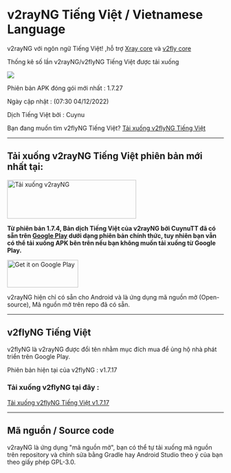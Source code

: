 # v2rayNG Tiếng Việt / Vietnamese Language

v2rayNG với ngôn ngữ Tiếng Việt! ,hỗ trợ [Xray core](https://github.com/XTLS/Xray-core) và [v2fly core](https://github.com/v2fly/v2ray-core)

Thống kê số lần v2rayNG/v2flyNG Tiếng Việt được tải xuống

<a href="https://github.com/cuynu/v2rayvn"><img src="https://img.shields.io/github/downloads/cuynu/v2rayvn/total?color=%233DDC84&logo=android&logoColor=%23fff&style=for-the-badge"></a>
</p>

Phiên bản APK đóng gói mới nhất : 1.7.27

Ngày cập nhật : (07:30 04/12/2022)


Dịch Tiếng Việt bởi : Cuynu

Bạn đang muốn tìm v2flyNG Tiếng Việt? [Tải xuống v2flyNG Tiếng Việt](https://github.com/cuynu/v2rayvn#v2flyng-ti%E1%BA%BFng-vi%E1%BB%87t)
____________________________________________________

## Tải xuống v2rayNG Tiếng Việt phiên bản mới nhất tại:  

<a href="https://github.com/cuynu/v2rayvn/releases/download/1.7.27/v2rayNG_1.7.27.apk">
<img alt="Tải xuống v2rayNG" src="https://github.com/cuynu/v2rayvn/releases/download/1.7.3/1648277008370.png" width="300" height="90" />
</a>

**Từ phiên bản 1.7.4, Bản dịch Tiếng Việt của v2rayNG bởi CuynuTT đã có sẵn trên [Google Play](https://play.app.goo.gl/?link=https://play.google.com/store/apps/details?id=com.v2ray.ang&ddl=1&pcampaignid=web_ddl_1) dưới dạng phiên bản chính thức, tuy nhiên bạn vẫn có thể tải xuống APK bên trên nếu bạn không muốn tải xuống từ Google Play.** 

<a href="https://play.app.goo.gl/?link=https://play.google.com/store/apps/details?id=com.v2ray.ang&ddl=1&pcampaignid=web_ddl_1">
<img alt="Get it on Google Play" src="https://play.google.com/intl/vi_vn/badges/images/generic/vi_badge_web_generic.png" width="165" height="64" />
</a>

v2rayNG hiện chỉ có sẵn cho Android và là ứng dụng mã nguồn mở (Open-source), Mã nguồn mở trên repo đã có sẵn.

____________________________________________________

## v2flyNG Tiếng Việt

v2flyNG là v2rayNG được đổi tên nhằm mục đích mua để ủng hộ nhà phát triển trên Google Play.

Phiên bản hiện tại của v2flyNG : v1.7.17

### Tải xuống v2flyNG tại đây : 

[Tải xuống v2flyNG Tiếng Việt v1.7.17](https://github.com/cuynu/v2rayvn/releases/download/1.7.17/v2flyNG_1.7.17_sign.apk)

____________________________________________________

## Mã nguồn / Source code

v2rayNG là ứng dụng "mã nguồn mở", bạn có thể tự tải xuống mã nguồn trên repository và chỉnh sửa bằng Gradle hay Android Studio theo ý của bạn theo giấy phép GPL-3.0.

